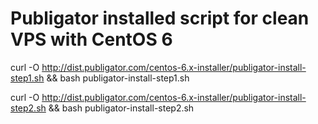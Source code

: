 # Publigator installed script for clean VPS with CentOS 6

curl -O http://dist.publigator.com/centos-6.x-installer/publigator-install-step1.sh && bash publigator-install-step1.sh

curl -O http://dist.publigator.com/centos-6.x-installer/publigator-install-step2.sh && bash publigator-install-step2.sh